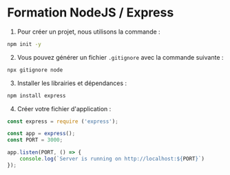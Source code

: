 # Formation NodeJS / Express

1. Pour créer un projet, nous utilisons la commande :

```bash
npm init -y
```

2. Vous pouvez générer un fichier `.gitignore` avec la commande suivante :

```bash
npx gitignore node
```

3. Installer les librairies et dépendances :

```bash
npm install express
```

4. Créer votre fichier d'application :

```javascript
const express = require ('express');

const app = express();
const PORT = 3000;

app.listen(PORT, () => {
    console.log(`Server is running on http://localhost:${PORT}`)
});
```
